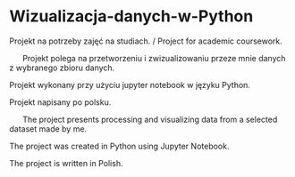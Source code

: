 # Wizualizacja-danych-w-Python
Projekt na potrzeby zajęć na studiach. / Project for academic coursework.

&nbsp;
&nbsp;
&nbsp;
Projekt polega na przetworzeniu i zwizualizowaniu przeze mnie danych z wybranego zbioru danych.

Projekt wykonany przy użyciu jupyter notebook w języku Python.

Projekt napisany po polsku.

&nbsp;
&nbsp;
&nbsp;
The project presents processing and visualizing data from a selected dataset made by me.

The project was created in Python using Jupyter Notebook.

The project is written in Polish.
